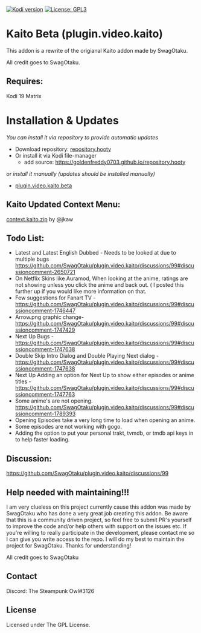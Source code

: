 [![Kodi version](https://img.shields.io/badge/kodi%20versions19-blue)](https://kodi.tv/)
[![License: GPL3](https://img.shields.io/badge/License-GPL3-yellow.svg)](https://opensource.org/licenses/GPL-3.0)

# Kaito Beta (plugin.video.kaito)

This addon is a rewrite of the origianal Kaito addon made by SwagOtaku. 

All credit goes to SwagOtaku.

## Requires:

Kodi 19 Matrix

# Installation & Updates

_You can install it via repository to provide automatic updates_

- Download repository: [repository.hooty](https://github.com/Goldenfreddy0703/repository.hooty/blob/master/repo/zips/repository.hooty/repository.hooty-1.0.zip)
- Or install it via Kodi file-manager
  - add source: https://goldenfreddy0703.github.io/repository.hooty

_or install it manually (updates should be installed manually)_

- [plugin.video.kaito.beta](https://github.com/Goldenfreddy0703/plugin.video.kaito.beta/archive/refs/heads/main.zip)


## Kaito Updated Context Menu:

[context.kaito.zip](https://github.com/Goldenfreddy0703/plugin.video.kaito.beta/files/8605380/context.kaito.zip) by @jkaw 

## Todo List:
- Latest and Latest English Dubbed - Needs to be looked at due to multiple bugs https://github.com/SwagOtaku/plugin.video.kaito/discussions/99#discussioncomment-2650721
- On Netflix Skins like Auramod, When looking at the anime, ratings are not showing unless you click the anime and back out. ( I posted this further up if you would like more information on that.
- Few suggestions for Fanart TV - https://github.com/SwagOtaku/plugin.video.kaito/discussions/99#discussioncomment-1746447
- Arrow.png graphic change- https://github.com/SwagOtaku/plugin.video.kaito/discussions/99#discussioncomment-1747429
- Next Up Bugs - https://github.com/SwagOtaku/plugin.video.kaito/discussions/99#discussioncomment-1747638
- Double Skip Intro Dialog and Double Playing Next dialog - https://github.com/SwagOtaku/plugin.video.kaito/discussions/99#discussioncomment-1747638
- Next Up Adding an option for Next Up to show either episodes or anime titles - https://github.com/SwagOtaku/plugin.video.kaito/discussions/99#discussioncomment-1747763
- Some anime's are not opening. https://github.com/SwagOtaku/plugin.video.kaito/discussions/99#discussioncomment-1789393
- Opening Episodes take a very long time to load when opening an anime.  
- Some episodes are not working with gogo. 
- Adding the option to put your personal trakt, tvmdb, or tmdb api keys in to help faster loading.

## Discussion:

https://github.com/SwagOtaku/plugin.video.kaito/discussions/99

## Help needed with maintaining!!!

I am very clueless on this project currently cause this addon was made by SwagOtaku who has done a very great job creating this addon. Be aware that this is a community driven project, so feel free to submit PR's yourself to improve the code and/or help others with support on the issues etc. If you're willing to really participate in the development, please contact me so I can give you write access to the repo. I will do my best to maintain the project for SwagOtaku. Thanks for understanding!

All credit goes to SwagOtaku

## Contact

Discord: The Steampunk Owl#3126

## License

Licensed under The GPL License.
